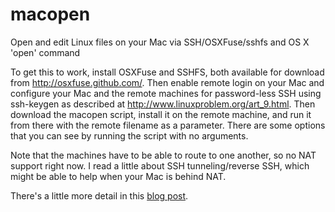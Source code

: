 macopen
=======

Open and edit Linux files on your Mac via SSH/OSXFuse/sshfs and OS X 'open' command

To get this to work, install OSXFuse and SSHFS, both available for download from http://osxfuse.github.com/.  Then enable remote login on your Mac and configure your Mac and the remote machines for password-less SSH using ssh-keygen as described at http://www.linuxproblem.org/art_9.html.  Then download the macopen script, install it on the remote machine, and run it from there with the remote filename as a parameter.  There are some options that you can see by running the script with no arguments.

Note that the machines have to be able to route to one another, so no NAT support right now.  I read a little about SSH tunneling/reverse SSH, which might be able to help when your Mac is behind NAT.

There's a little more detail in this [blog post](http://andrewscode.blogspot.com/2012/10/macopen-bash-script-to-open-and-edit.html).
